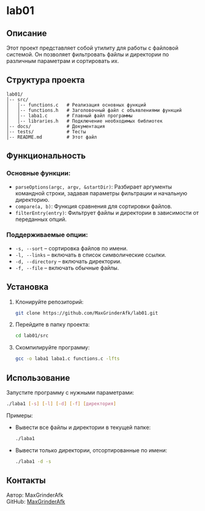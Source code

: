 # lab01

## Описание
Этот проект представляет собой утилиту для работы с файловой системой. Он позволяет фильтровать файлы и директории по различным параметрам и сортировать их. 

## Структура проекта
```
lab01/
│-- src/
│   │-- functions.c   # Реализация основных функций
│   │-- functions.h   # Заголовочный файл с объявлениями функций
│   │-- laba1.c       # Главный файл программы
│   │-- libraries.h   # Подключение необходимых библиотек
│-- docs/             # Документация
│-- tests/            # Тесты
│-- README.md         # Этот файл
```

## Функциональность
### Основные функции:
- `parseOptions(argc, argv, &startDir)`: Разбирает аргументы командной строки, задавая параметры фильтрации и начальную директорию.
- `compare(a, b)`: Функция сравнения для сортировки файлов.
- `filterEntry(entry)`: Фильтрует файлы и директории в зависимости от переданных опций.

### Поддерживаемые опции:
- `-s, --sort` – сортировка файлов по имени.
- `-l, --links` – включать в список символические ссылки.
- `-d, --directory` – включать директории.
- `-f, --file` – включать обычные файлы.

## Установка
1. Клонируйте репозиторий:
   ```sh
   git clone https://github.com/MaxGrinderAfk/lab01.git
   ```
2. Перейдите в папку проекта:
   ```sh
   cd lab01/src
   ```
3. Скомпилируйте программу:
   ```sh
   gcc -o laba1 laba1.c functions.c -lfts
   ```

## Использование
Запустите программу с нужными параметрами:
```sh
./laba1 [-s] [-l] [-d] [-f] [директория]
```
Примеры:
- Вывести все файлы и директории в текущей папке:
  ```sh
  ./laba1
  ```
- Вывести только директории, отсортированные по имени:
  ```sh
  ./laba1 -d -s
  ```

## Контакты
Автор: MaxGrinderAfk  
GitHub: [MaxGrinderAfk](https://github.com/MaxGrinderAfk)


